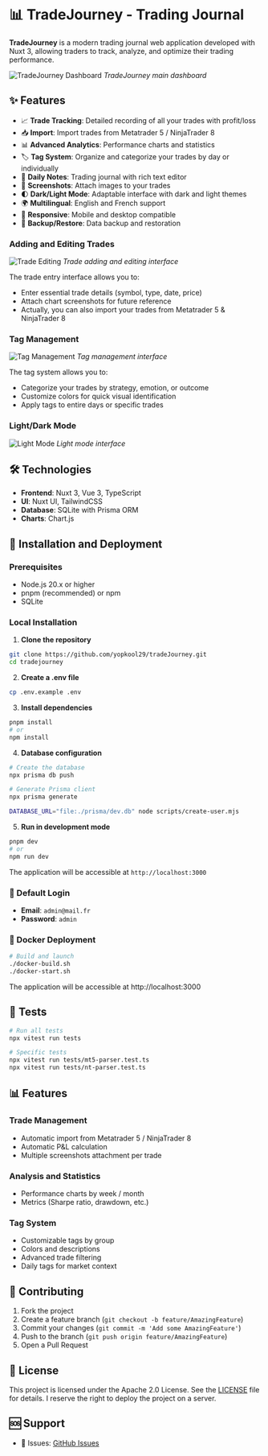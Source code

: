 # 📊 TradeJourney - Trading Journal

**TradeJourney** is a modern trading journal web application developed with Nuxt 3, allowing traders to track, analyze, and optimize their trading performance.

![TradeJourney Dashboard](./docs/images/preview.png)
*TradeJourney main dashboard*

## ✨ Features

- 📈 **Trade Tracking**: Detailed recording of all your trades with profit/loss
- 📥 **Import**: Import trades from Metatrader 5 / NinjaTrader 8
- 📊 **Advanced Analytics**: Performance charts and statistics
- 🏷️ **Tag System**: Organize and categorize your trades by day or individually
- 📝 **Daily Notes**: Trading journal with rich text editor
- 📸 **Screenshots**: Attach images to your trades
- 🌓 **Dark/Light Mode**: Adaptable interface with dark and light themes
- 🌍 **Multilingual**: English and French support
- 📱 **Responsive**: Mobile and desktop compatible
- 💾 **Backup/Restore**: Data backup and restoration

<!-- 🖼️ FEATURE SCREENSHOTS -->

### Adding and Editing Trades

![Trade Editing](./docs/images/tradeEdition.png)
*Trade adding and editing interface*

The trade entry interface allows you to:
- Enter essential trade details (symbol, type, date, price)
- Attach chart screenshots for future reference
- Actually, you can also import your trades from Metatrader 5 & NinjaTrader 8

### Tag Management

![Tag Management](./docs/images/tagsEdition.png)
*Tag management interface*

The tag system allows you to:
- Categorize your trades by strategy, emotion, or outcome
- Customize colors for quick visual identification
- Apply tags to entire days or specific trades

### Light/Dark Mode

![Light Mode](./docs/images/modeLight.png)
*Light mode interface*

## 🛠️ Technologies

- **Frontend**: Nuxt 3, Vue 3, TypeScript
- **UI**: Nuxt UI, TailwindCSS
- **Database**: SQLite with Prisma ORM
- **Charts**: Chart.js

## 🚀 Installation and Deployment

### Prerequisites

- Node.js 20.x or higher
- pnpm (recommended) or npm
- SQLite

### Local Installation

1. **Clone the repository**
```bash
git clone https://github.com/yopkool29/tradeJourney.git
cd tradejourney
```

2. **Create a .env file**
```bash
cp .env.example .env
```

3. **Install dependencies**
```bash
pnpm install
# or
npm install
```

4. **Database configuration**
```bash
# Create the database
npx prisma db push

# Generate Prisma client
npx prisma generate

DATABASE_URL="file:./prisma/dev.db" node scripts/create-user.mjs
```

5. **Run in development mode**
```bash
pnpm dev
# or
npm run dev
```

The application will be accessible at `http://localhost:3000`

### 🔑 Default Login

- **Email**: `admin@mail.fr`
- **Password**: `admin`

### 🐳 Docker Deployment

```bash
# Build and launch
./docker-build.sh
./docker-start.sh
```

The application will be accessible at http://localhost:3000

## 🧪 Tests

```bash
# Run all tests
npx vitest run tests

# Specific tests
npx vitest run tests/mt5-parser.test.ts
npx vitest run tests/nt-parser.test.ts
```

## 📊 Features

### Trade Management
- Automatic import from Metatrader 5 / NinjaTrader 8
- Automatic P&L calculation
- Multiple screenshots attachment per trade

### Analysis and Statistics
- Performance charts by week / month
- Metrics (Sharpe ratio, drawdown, etc.)

### Tag System
- Customizable tags by group
- Colors and descriptions
- Advanced trade filtering
- Daily tags for market context

## 🤝 Contributing

1. Fork the project
2. Create a feature branch (`git checkout -b feature/AmazingFeature`)
3. Commit your changes (`git commit -m 'Add some AmazingFeature'`)
4. Push to the branch (`git push origin feature/AmazingFeature`)
5. Open a Pull Request

## 📝 License

This project is licensed under the Apache 2.0 License. See the [LICENSE](LICENSE.txt) file for details.
I reserve the right to deploy the project on a server.

## 🆘 Support

- 🐛 Issues: [GitHub Issues](https://github.com/yopkool29/tradeJourney/issues)
